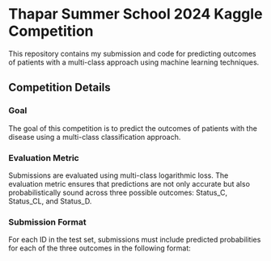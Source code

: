 # Thapar Summer School 2024 Kaggle Competition

This repository contains my submission and code for predicting outcomes of patients with a multi-class approach using machine learning techniques.

## Competition Details

### Goal

The goal of this competition is to predict the outcomes of patients with the disease using a multi-class classification approach.

### Evaluation Metric

Submissions are evaluated using multi-class logarithmic loss. The evaluation metric ensures that predictions are not only accurate but also probabilistically sound across three possible outcomes: Status_C, Status_CL, and Status_D.

### Submission Format

For each ID in the test set, submissions must include predicted probabilities for each of the three outcomes in the following format:
